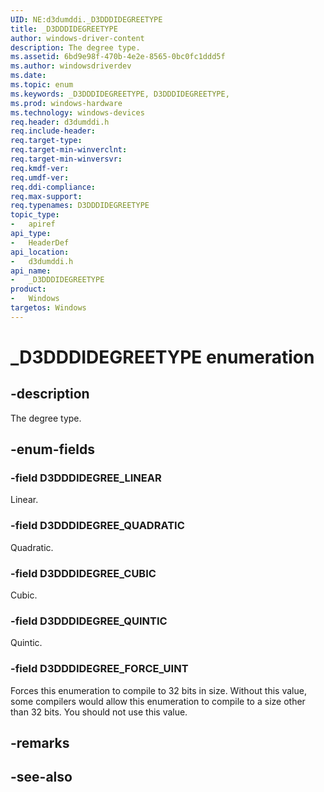 ```yaml
---
UID: NE:d3dumddi._D3DDDIDEGREETYPE
title: _D3DDDIDEGREETYPE
author: windows-driver-content
description: The degree type.
ms.assetid: 6bd9e98f-470b-4e2e-8565-0bc0fc1ddd5f
ms.author: windowsdriverdev
ms.date: 
ms.topic: enum
ms.keywords: _D3DDDIDEGREETYPE, D3DDDIDEGREETYPE, 
ms.prod: windows-hardware
ms.technology: windows-devices
req.header: d3dumddi.h
req.include-header:
req.target-type:
req.target-min-winverclnt:
req.target-min-winversvr:
req.kmdf-ver:
req.umdf-ver:
req.ddi-compliance:
req.max-support:
req.typenames: D3DDDIDEGREETYPE
topic_type: 
-	apiref
api_type: 
-	HeaderDef
api_location: 
-	d3dumddi.h
api_name: 
-	_D3DDDIDEGREETYPE
product:
-	Windows
targetos: Windows
---
```


# _D3DDDIDEGREETYPE enumeration

## -description

The degree type.

## -enum-fields

### -field D3DDDIDEGREE_LINEAR 

Linear.

### -field D3DDDIDEGREE_QUADRATIC 

Quadratic.

### -field D3DDDIDEGREE_CUBIC 

Cubic.

### -field D3DDDIDEGREE_QUINTIC 

Quintic.

### -field D3DDDIDEGREE_FORCE_UINT 

Forces this enumeration to compile to 32 bits in size. Without this value, some compilers would allow this enumeration to compile to a size other than 32 bits. You should not use this value.

## -remarks

## -see-also